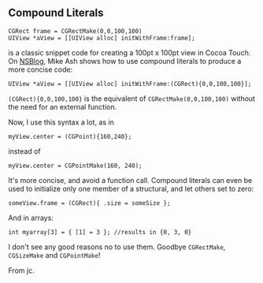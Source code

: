 ## Compound Literals

	CGRect frame = CGRectMake(0,0,100,100)
	UIView *aView = [[UIView alloc] initWithFrame:frame];
	
is a classic snippet code for creating a 100pt x 100pt view in Cocoa Touch. On [NSBlog](http://www.mikeash.com/pyblog/friday-qa-2011-02-18-compound-literals.html), Mike Ash shows how to use compound literals to produce a more concise code:

	UIView *aView = [[UIView alloc] initWithFrame:(CGRect){0,0,100,100}];
	
`(CGRect){0,0,100,100}` is the equivalent of `CGRectMake(0,0,100,100)` without the need for an external function.	

Now, I use this syntax a lot, as in 

	myView.center = (CGPoint){160,240};
	
	
instead of

	myView.center = CGPointMake(160, 240);
	
It's more concise, and avoid a function call. Compound literals can even be used to initialize only one member of a structural, and let others set to zero:

	someView.frame = (CGRect){ .size = someSize }; 

And in arrays:

	int myarray[3] = { [1] = 3 }; //results in {0, 3, 0} 

I don't see any good reasons no to use them. Goodbye `CGRectMake`, `CGSizeMake` and `CGPointMake`!

From jc.
	 

